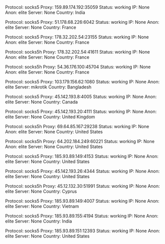 Protocol: socks5
Proxy: 159.89.174.192:35059
Status: working
IP: None
Anon: elite
Server: None
Country: India

Protocol: socks5
Proxy: 51.178.68.226:6042
Status: working
IP: None
Anon: elite
Server: None
Country: France

Protocol: socks5
Proxy: 178.32.202.54:23155
Status: working
IP: None
Anon: elite
Server: None
Country: France

Protocol: socks5h
Proxy: 178.32.202.54:41611
Status: working
IP: None
Anon: elite
Server: None
Country: France

Protocol: socks5h
Proxy: 54.36.176.100:45704
Status: working
IP: None
Anon: elite
Server: None
Country: France

Protocol: socks5
Proxy: 103.179.156.62:1080
Status: working
IP: None
Anon: elite
Server: mikrotik
Country: Bangladesh

Protocol: socks5
Proxy: 45.142.193.8:4005
Status: working
IP: None
Anon: elite
Server: None
Country: Canada

Protocol: socks5
Proxy: 45.142.193.20:4111
Status: working
IP: None
Anon: elite
Server: None
Country: United Kingdom

Protocol: socks5h
Proxy: 69.64.85.167:29238
Status: working
IP: None
Anon: elite
Server: None
Country: United States

Protocol: socks5h
Proxy: 64.202.184.249:60221
Status: working
IP: None
Anon: elite
Server: None
Country: United States

Protocol: socks5
Proxy: 185.93.89.149:4153
Status: working
IP: None
Anon: elite
Server: None
Country: United States

Protocol: socks5
Proxy: 45.142.193.26:4344
Status: working
IP: None
Anon: elite
Server: None
Country: United States

Protocol: socks5h
Proxy: 45.12.132.30:51991
Status: working
IP: None
Anon: elite
Server: None
Country: Cyprus

Protocol: socks5
Proxy: 185.93.89.149:4007
Status: working
IP: None
Anon: elite
Server: None
Country: Vietnam

Protocol: socks5
Proxy: 185.93.89.155:4194
Status: working
IP: None
Anon: elite
Server: None
Country: India

Protocol: socks5
Proxy: 185.93.89.151:12393
Status: working
IP: None
Anon: elite
Server: None
Country: United States

